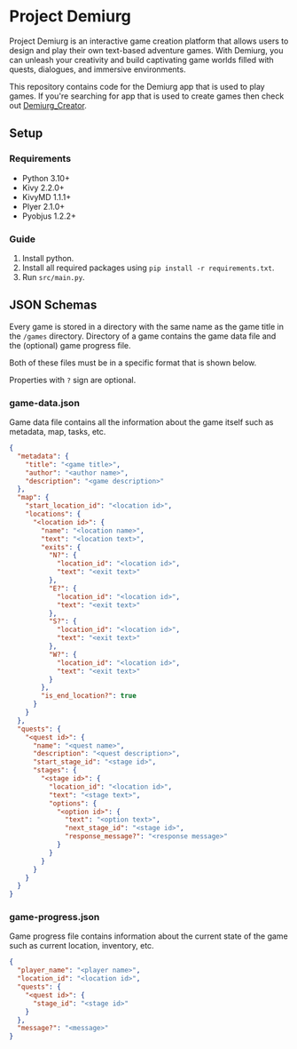 # Project Demiurg

Project Demiurg is an interactive game creation platform that allows users to design and play their own text-based adventure games. With Demiurg, you can unleash your creativity and build captivating game worlds filled with quests, dialogues, and immersive environments.

This repository contains code for the Demiurg app that is used to play games. If you're searching for app that is used to create games then check out [Demiurg_Creator](https://github.com/Lightios/Demiurg_Creator).

## Setup

### Requirements

- Python 3.10+
- Kivy 2.2.0+
- KivyMD 1.1.1+
- Plyer 2.1.0+
- Pyobjus 1.2.2+

### Guide

1. Install python.
1. Install all required packages using `pip install -r requirements.txt`.
1. Run `src/main.py`.

## JSON Schemas

Every game is stored in a directory with the same name as the game title in the `/games` directory. Directory of a game contains the game data file and the (optional) game progress file.

Both of these files must be in a specific format that is shown below.

Properties with `?` sign are optional.

### game-data.json

Game data file contains all the information about the game itself such as metadata, map, tasks, etc.

```json
{
  "metadata": {
    "title": "<game title>",
    "author": "<author name>",
    "description": "<game description>"
  },
  "map": {
    "start_location_id": "<location id>",
    "locations": {
      "<location id>": {
        "name": "<location name>",
        "text": "<location text>",
        "exits": {
          "N?": {
            "location_id": "<location id>",
            "text": "<exit text>"
          },
          "E?": {
            "location_id": "<location id>",
            "text": "<exit text>"
          },
          "S?": {
            "location_id": "<location id>",
            "text": "<exit text>"
          },
          "W?": {
            "location_id": "<location id>",
            "text": "<exit text>"
          }
        },
        "is_end_location?": true
      }
    }
  },
  "quests": {
    "<quest id>": {
      "name": "<quest name>",
      "description": "<quest description>",
      "start_stage_id": "<stage id>",
      "stages": {
        "<stage id>": {
          "location_id": "<location id>",
          "text": "<stage text>",
          "options": {
            "<option id>": {
              "text": "<option text>",
              "next_stage_id": "<stage id>",
              "response_message?": "<response message>"
            }
          }
        }
      }
    }
  }
}
```

### game-progress.json

Game progress file contains information about the current state of the game such as current location, inventory, etc.

```json
{
  "player_name": "<player name>",
  "location_id": "<location id>",
  "quests": {
    "<quest id>": {
      "stage_id": "<stage id>"
    }
  },
  "message?": "<message>"
}
```
